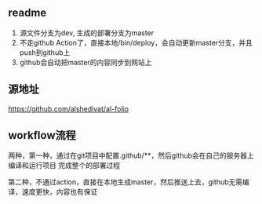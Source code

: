 ## readme 

1. 源文件分支为dev, 生成的部署分支为master
2. 不走github Action了，直接本地/bin/deploy，会自动更新master分支，并且push到github上
3. github会自动把master的内容同步到网站上

## 源地址

https://github.com/alshedivat/al-folio

## workflow流程

两种，第一种，通过在git项目中配置.github/**，然后github会在自己的服务器上编译和运行项目
完成整个的部署过程

第二种，不通过action，直接在本地生成master，然后推送上去，github无需编译，速度更快，内容也有保证